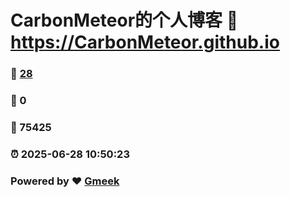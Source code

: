# CarbonMeteor的个人博客 :link: https://CarbonMeteor.github.io 
### :page_facing_up: [28](https://CarbonMeteor.github.io/tag.html) 
### :speech_balloon: 0 
### :hibiscus: 75425 
### :alarm_clock: 2025-06-28 10:50:23 
### Powered by :heart: [Gmeek](https://github.com/Meekdai/Gmeek)
